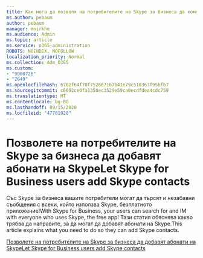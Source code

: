 ```yaml
---
title: Как мога да позволя на потребителите на Skype за бизнеса да комуникират с потребители на Skype
ms.author: pebaum
author: pebaum
manager: mnirkhe
ms.audience: Admin
ms.topic: article
ms.service: o365-administration
ROBOTS: NOINDEX, NOFOLLOW
localization_priority: Normal
ms.collection: Adm_O365
ms.custom:
- "9000726"
- "2649"
ms.openlocfilehash: 6702f64f70f752667167b41e79c510367f95bfb7
ms.sourcegitcommit: c6692ce0fa1358ec3529e59ca0ecdfdea4cdc759
ms.translationtype: MT
ms.contentlocale: bg-BG
ms.lasthandoff: 09/15/2020
ms.locfileid: "47781920"
---
```

# <a name="let-skype-for-business-users-add-skype-contacts"></a><span data-ttu-id="f0451-102">Позволете на потребителите на Skype за бизнеса да добавят абонати на Skype</span><span class="sxs-lookup"><span data-stu-id="f0451-102">Let Skype for Business users add Skype contacts</span></span>

<span data-ttu-id="f0451-103">Със Skype за бизнеса вашите потребители могат да търсят и незабавни съобщения с всеки, който използва Skype, безплатното приложение!</span><span class="sxs-lookup"><span data-stu-id="f0451-103">With Skype for Business, your users can search for and IM with everyone who uses Skype, the free app!</span></span> <span data-ttu-id="f0451-104">Тази статия обяснява какво трябва да направите, за да могат да добавят абонати на Skype.</span><span class="sxs-lookup"><span data-stu-id="f0451-104">This article explains what you need to do so they can add Skype contacts.</span></span>

[<span data-ttu-id="f0451-105">Позволете на потребителите на Skype за бизнеса да добавят абонати на Skype</span><span class="sxs-lookup"><span data-stu-id="f0451-105">Let Skype for Business users add Skype contacts</span></span>](https://docs.microsoft.com/skypeforbusiness/set-up-skype-for-business-online/let-skype-for-business-users-add-skype-contacts)